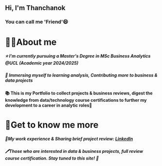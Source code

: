 ## Hi, I'm Thanchanok 
### You can call me 'Friend'😄

# 👩‍💼About me
##### ⭐ I'm currently pursuing a Master's Degree in MSc Business Analytics @UCL (Academic year 2024/2025)
##### 🤝 Immersing myself to learning analysis, Contributing more to business & data projects
#### **📚 This is my Portfolio to collect projects & business reviews, digest the knowledge from data/technology course certifications to further my development to a career in analytic roles💭**

# 🙌Get to know me more
##### 📝My work experience & Sharing brief project review: [LinkedIn](https://www.linkedin.com/in/thanchanok-puranamaneewiwat/)
##### 🖊Those who are interested in data & business projects, full review course certification. Stay tuned to this site! 💫
